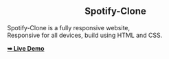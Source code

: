 <h2 align="center">Spotify-Clone</h2>

 Spotify-Clone is a fully responsive website, <br />Responsive for all devices, build using HTML and CSS.

  <a href="file:///P:/projects/SPOTIFY%20CLONE/index.html"><strong>➥ Live Demo</strong></a>

</div>

<br />

